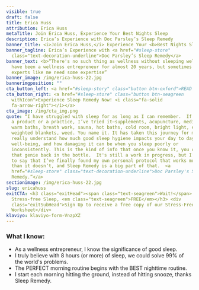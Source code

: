```yaml
---
visible: true
draft: false
title: Erica Huss
attribution: Erica Huss
metaTitle: Join Erica Huss, Experience Your Best Nights Sleep
description: Erica’s Experience with Doc Parsley’s Sleep Remedy
banner_title: <i>Join Erica Huss,</i> Experience Your <b>Best Nights Sleep</b>
banner_tagline: Erica’s Experience with <a href="#sleep-store"
  class="text-decoration-underline">Doc Parsley’s Sleep Remedy</a>
banner_text: <b>“There's no such thing as wellness without sleeping well.</b> I
  have been a wellness entrepreneur for almost 20 years, but sometimes even
  experts like me need some expertise”
banner_image: /img/erica-huss-22.jpg
bannerimgposition: ""
cta_button_left: <a href="#sleep-story" class="button btn-oxford">READ ERICA’S SLEEP STORY</a>
cta_button_right: <a href="#sleep-store" class="button btn-seagreen
  withIcon">Experience Sleep Remedy Now! <i class="fa-solid
  fa-arrow-right"></i></a>
cta_image: /img/cta_img.png
quote: “I have struggled with sleep for as long as I can remember.  If there is
  a product or a practice, I’ve tried it—supplements, acupuncture, meditation,
  warm baths, breath work, sauna, hot baths, cold room, bright light, eye masks,
  weighted blankets, weed. You name it. It has taken this journey for me to
  really understand how much good sleep hygiene impacts your day to day
  well-being, and how damaging it can be when you sleep poorly or
  inconsistently. This is the kind of info that once you know it, you can’t put
  that genie back in the bottle.  It's still a work in progress, but I’m happy
  to say that I’ve finally found my own personal protocol that works more often
  than it doesn’t, and Sleep Remedy is a big part of that.  <a
  href="#sleep-store" class="text-decoration-underline">Doc Parsley's Sleep
  Remedy.”</a>
sectionimage: /img/erica-huss-22.jpg
slug: ericahuss
exitCTA: <h3 class="exitHead"><span class="text-seagreen">Wait!</span> Get
  Stress-free Sleep, <em class="text-seagreen">FREE</em></h3> <div
  class="exitSubHead">Sign Up to receive a free copy of our Stress-Free Sleep
  Worksheet</div>
klaviyo: klaviyo-form-VnzpXZ
---
```

### What I know:

* As a wellness entrepreneur, I know the significance of good sleep.
* I truly believe with 8 hours (or more) of sleep, we could solve 99% of the world's problems.
* The PERFECT morning routine begins with the BEST nighttime routine.
* I start each morning hitting the ground, instead of hitting snooze, thanks Sleep Remedy.